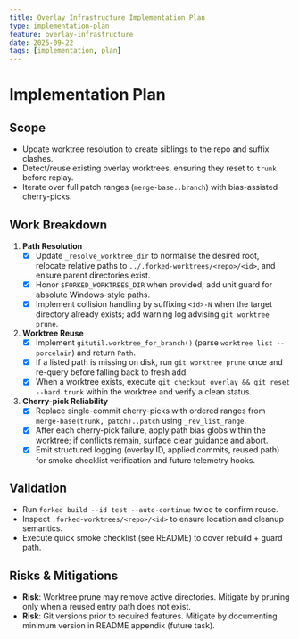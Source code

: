 ```yaml
---
title: Overlay Infrastructure Implementation Plan
type: implementation-plan
feature: overlay-infrastructure
date: 2025-09-22
tags: [implementation, plan]
---
```


# Implementation Plan

## Scope
- Update worktree resolution to create siblings to the repo and suffix clashes.
- Detect/reuse existing overlay worktrees, ensuring they reset to `trunk` before replay.
- Iterate over full patch ranges (`merge-base..branch`) with bias-assisted cherry-picks.

## Work Breakdown
1. **Path Resolution**
   - [x] Update `_resolve_worktree_dir` to normalise the desired root, relocate relative paths to `../.forked-worktrees/<repo>/<id>`, and ensure parent directories exist.
   - [x] Honor `$FORKED_WORKTREES_DIR` when provided; add unit guard for absolute Windows-style paths.
   - [x] Implement collision handling by suffixing `<id>-N` when the target directory already exists; add warning log advising `git worktree prune`.
2. **Worktree Reuse**
   - [x] Implement `gitutil.worktree_for_branch()` (parse `worktree list --porcelain`) and return `Path`.
   - [x] If a listed path is missing on disk, run `git worktree prune` once and re-query before falling back to fresh add.
   - [x] When a worktree exists, execute `git checkout overlay && git reset --hard trunk` within the worktree and verify a clean status.
3. **Cherry-pick Reliability**
   - [x] Replace single-commit cherry-picks with ordered ranges from `merge-base(trunk, patch)..patch` using `_rev_list_range`.
   - [x] After each cherry-pick failure, apply path bias globs within the worktree; if conflicts remain, surface clear guidance and abort.
   - [x] Emit structured logging (overlay ID, applied commits, reused path) for smoke checklist verification and future telemetry hooks.

## Validation
- Run `forked build --id test --auto-continue` twice to confirm reuse.
- Inspect `.forked-worktrees/<repo>/<id>` to ensure location and cleanup semantics.
- Execute quick smoke checklist (see README) to cover rebuild + guard path.

## Risks & Mitigations
- **Risk**: Worktree prune may remove active directories. Mitigate by pruning only when a reused entry path does not exist.
- **Risk**: Git versions prior to required features. Mitigate by documenting minimum version in README appendix (future task).

